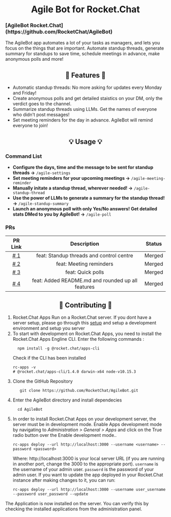 <h1 align='center'>Agile Bot for Rocket.Chat</h1>

<h3> [AgileBot Rocket.Chat](https://github.com/RocketChat/AgileBot) </h3>

The AgileBot app automates a lot of your tasks as managers, and lets you focus on the things that are important. Automate standup threads, generate summary for standups to save time, schedule meetings in advance, make anonymous polls and more!

<h2 align='center'>🚀 Features 🚀</h2>
<ul>
  <li>Automatic standup threads: No more asking for updates every Monday and Friday!</li> 
  <li>Create anonymous polls and get detailed staistics on your DM, only the verdict goes to the channel.</li>
  <li>Summarize standup threads using LLMs. Get the names of everyone who didn't post messages!</li>
  <li>Set meeting reminders for the day in advance. AgileBot will remind everyone to join!</li>
</ul>

<h2 align="center">💡 Usage 💡</h2>

### Command List

<ul>
    <li><strong>Configure the days, time and the message to be sent for standup threads →</strong> <code>/agile-settings</code></li>
    <li><strong>Set meeting reminders for your upcoming meetings →</strong> <code>/agile-meeting-reminder</code></li>
    <li><strong>Manually initate a standup thread, wherever needed! →</strong> <code>/agile-standup-thread</code></li>
    <li><strong>Use the power of LLMs to generate a summary for the standup thread!→</strong> <code>/agile-standup-summary</code></li>
    <li><strong>Launch an anonymous poll with only Yes/No answers! Get detailed stats DMed to you by AgileBot! →</strong> <code>/agile-poll</code></li>
</ul>

### PRs

<div align="center">

| PR Link   | Description  | Status | 
| :-----------: | :------------------------------------:| :------:|
| [# 1](https://github.com/RocketChat/AgileBot/pull/1) | feat: Standup threads and control centre | Merged |
| [# 2](https://github.com/RocketChat/AgileBot/pull/2) | feat: Meeting reminders | Merged |
| [# 3](https://github.com/RocketChat/AgileBot/pull/3) | feat: Quick polls | Merged |
| [# 4](https://github.com/RocketChat/AgileBot/pull/5) | feat: Added README.md and rounded up all features | Merged |


</div>


<h2 align='center'>🚀 Contributing 🚀</h2>

<ol>
  <li>Rocket.Chat Apps Run on a Rocket.Chat server. If you dont have a server setup, please go through this <a href="https://developer.rocket.chat/rocket.chat/rocket-chat-environment-setup">setup</a> and setup a development environment and setup you server</li> 
  <li>To start with development on Rocket.Chat Apps, you need to install the Rocket.Chat Apps Engline CLI. Enter the following commands : </li>
  
  ``` 
    npm install -g @rocket.chat/apps-cli
  ```
  
  Check if the CLI has been installed 
  
  ```
  rc-apps -v
# @rocket.chat/apps-cli/1.4.0 darwin-x64 node-v10.15.3
  ```
  
  <li>Clone the GitHub Repository</li>
    
 ```
    git clone https://github.com/RocketChat/AgileBot.git
 ```
  
  <li>Enter the AgileBot directory and install dependecies</li>
  
  ```
    cd AgileBot
  ```
  
  <li>In order to install Rocket.Chat Apps on your development server, the server must be in development mode. Enable Apps development mode by navigating to <i>Administration > General > Apps</i> and click on the True radio button over the Enable development mode..</li>
    
  ```
  rc-apps deploy --url http://localhost:3000 --username <username> --password <password>
  ```
  
  Where:
  http://localhost:3000 is your local server URL (if you are running in another port, change the 3000 to the appropriate port).
  `username` is the username of your admin user.
  `password` is the password of your admin user.
  If you want to update the app deployed in your Rocket.Chat instance after making changes to it, you can run:
  
  ```
  rc-apps deploy --url http://localhost:3000 --username user_username --password user_password --update
  ```
</ol>

The Application is now installed on the server. You can verify this by checking the installed applications from the administration panel.